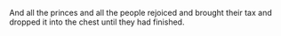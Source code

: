 And all the princes and all the people rejoiced and brought their tax and dropped it into the chest until they had finished.
